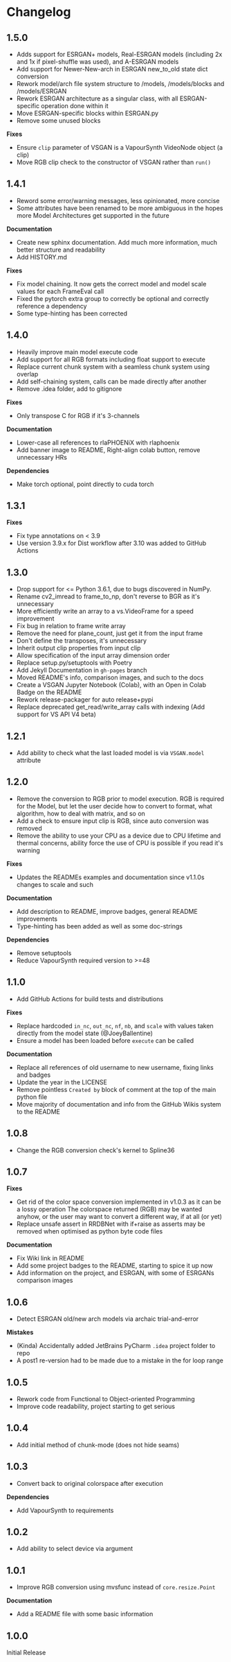 # Changelog

## 1.5.0

- Adds support for ESRGAN+ models, Real-ESRGAN models (including 2x and 1x if pixel-shuffle was used),
  and A-ESRGAN models
- Add support for Newer-New-arch in ESRGAN new_to_old state dict conversion
- Rework model/arch file system structure to /models, /models/blocks and /models/ESRGAN
- Rework ESRGAN architecture as a singular class, with all ESRGAN-specific operation done within it
- Move ESRGAN-specific blocks within ESRGAN.py
- Remove some unused blocks

**Fixes**

- Ensure `clip` parameter of VSGAN is a VapourSynth VideoNode object (a clip)
- Move RGB clip check to the constructor of VSGAN rather than `run()`

## 1.4.1

- Reword some error/warning messages, less opinionated, more concise
- Some attributes have been renamed to be more ambiguous in the hopes more Model Architectures get
  supported in the future

**Documentation**

- Create new sphinx documentation. Add much more information, much better structure and readability
- Add HISTORY.md

**Fixes**

- Fix model chaining. It now gets the correct model and model scale values for each FrameEval call
- Fixed the pytorch extra group to correctly be optional and correctly reference a dependency
- Some type-hinting has been corrected

## 1.4.0

- Heavily improve main model execute code
- Add support for all RGB formats including float support to execute
- Replace current chunk system with a seamless chunk system using overlap
- Add self-chaining system, calls can be made directly after another
- Remove .idea folder, add to gitignore

**Fixes**

- Only transpose C for RGB if it's 3-channels

**Documentation**

- Lower-case all references to rlaPHOENiX with rlaphoenix
- Add banner image to README, Right-align colab button, remove unnecessary HRs

**Dependencies**

- Make torch optional, point directly to cuda torch

## 1.3.1

**Fixes**

- Fix type annotations on < 3.9
- Use version 3.9.x for Dist workflow after 3.10 was added to GitHub Actions

## 1.3.0

- Drop support for <= Python 3.6.1, due to bugs discovered in NumPy.
- Rename cv2_imread to frame_to_np, don't reverse to BGR as it's unnecessary
- More efficiently write an array to a vs.VideoFrame for a speed improvement
- Fix bug in relation to frame write array
- Remove the need for plane_count, just get it from the input frame
- Don't define the transposes, it's unnecessary
- Inherit output clip properties from input clip
- Allow specification of the input array dimension order
- Replace setup.py/setuptools with Poetry
- Add Jekyll Documentation in `gh-pages` branch
- Moved README's info, comparison images, and such to the docs
- Create a VSGAN Jupyter Notebook (Colab), with an Open in Colab Badge on the README
- Rework release-packager for auto release+pypi
- Replace deprecated get_read/write_array calls with indexing (Add support for VS API V4 beta)

## 1.2.1

- Add ability to check what the last loaded model is via `VSGAN.model` attribute

## 1.2.0

- Remove the conversion to RGB prior to model execution. RGB is required for the Model, but let
  the user decide how to convert to format, what algorithm, how to deal with matrix, and so on
- Add a check to ensure input clip is RGB, since auto conversion was removed
- Remove the ability to use your CPU as a device due to CPU lifetime and thermal concerns, ability
  force the use of CPU is possible if you read it's warning

**Fixes**

- Updates the READMEs examples and documentation since v1.1.0s changes to scale and such

**Documentation**

- Add description to README, improve badges, general README improvements
- Type-hinting has been added as well as some doc-strings

**Dependencies**

- Remove setuptools
- Reduce VapourSynth required version to >=48

## 1.1.0

- Add GitHub Actions for build tests and distributions

**Fixes**

- Replace hardcoded `in_nc`, `out_nc`, `nf`, `nb`, and `scale` with values taken directly from the model state (@JoeyBallentine)
- Ensure a model has been loaded before `execute` can be called

**Documentation**

- Replace all references of old username to new username, fixing links and badges
- Update the year in the LICENSE
- Remove pointless `Created by` block of comment at the top of the main python file
- Move majority of documentation and info from the GitHub Wikis system to the README

## 1.0.8

- Change the RGB conversion check's kernel to Spline36

## 1.0.7

**Fixes**

- Get rid of the color space conversion implemented in v1.0.3 as it can be a lossy operation
  The colorspace returned (RGB) may be wanted anyhow, or the user may want to convert a different
  way, if at all (or yet)
- Replace unsafe assert in RRDBNet with if+raise as asserts may be removed when optimised as python byte code files

**Documentation**

- Fix Wiki link in README
- Add some project badges to the README, starting to spice it up now
- Add information on the project, and ESRGAN, with some of ESRGANs comparison images

## 1.0.6

- Detect ESRGAN old/new arch models via archaic trial-and-error

**Mistakes**

- (Kinda) Accidentally added JetBrains PyCharm `.idea` project folder to repo
- A post1 re-version had to be made due to a mistake in the for loop range

## 1.0.5

- Rework code from Functional to Object-oriented Programming
- Improve code readability, project starting to get serious

## 1.0.4

- Add initial method of chunk-mode (does not hide seams)

## 1.0.3

- Convert back to original colorspace after execution

**Dependencies**

- Add VapourSynth to requirements

## 1.0.2

- Add ability to select device via argument

## 1.0.1

- Improve RGB conversion using mvsfunc instead of `core.resize.Point`

**Documentation**

- Add a README file with some basic information

## 1.0.0

Initial Release
